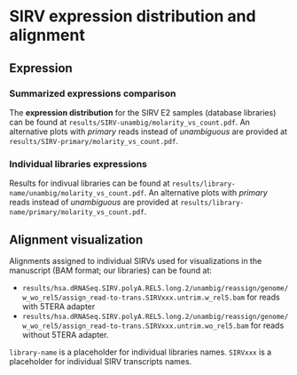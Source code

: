 # SIRV expression distribution and alignment
## Expression
### Summarized expressions comparison
The **expression distribution** for the SIRV E2 samples (database libraries) can be found at `results/SIRV-unambig/molarity_vs_count.pdf`. An alternative plots with *primary* reads instead of *unambiguous* are provided at `results/SIRV-primary/molarity_vs_count.pdf`.

### Individual libraries expressions
Results for indivual libraries can be found at `results/library-name/unambig/molarity_vs_count.pdf`. An alternative plots with *primary* reads instead of *unambiguous* are provided at `results/library-name/primary/molarity_vs_count.pdf`.

## Alignment visualization
Alignments assigned to individual SIRVs used for visualizations in the manuscript (BAM format; our libraries) can be found at:
* `results/hsa.dRNASeq.SIRV.polyA.REL5.long.2/unambig/reassign/genome/w_wo_rel5/assign_read-to-trans.SIRVxxx.untrim.w_rel5.bam` for reads with 5TERA adapter
* `results/hsa.dRNASeq.SIRV.polyA.REL5.long.2/unambig/reassign/genome/w_wo_rel5/assign_read-to-trans.SIRVxxx.untrim.wo_rel5.bam` for reads without 5TERA adapter.

`library-name` is a placeholder for individual libraries names. `SIRVxxx` is a placeholder for individual SIRV transcripts names.


